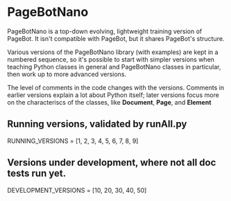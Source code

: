 # PageBotNano
PageBotNano is a top-down evolving, lightweight training version of PageBot. It isn't compatible with PageBot, but it shares PageBot's structure. 

Various versions of the PageBotNano library (with examples) are kept in a numbered sequence, so it's possible to start with simpler versions when teaching Python classes in general and PageBotNano classes in particular, then work up to more advanced versions.

The level of comments in the code changes with the versions. Comments in earlier versions explain a lot about Python itself; later versions focus more on the characteriscs of the classes, like **Document**, **Page**, and **Element**

## Running versions, validated by runAll.py
RUNNING_VERSIONS = [1, 2, 3, 4, 5, 6, 7, 8, 9]

## Versions under development, where not all doc tests run yet.
DEVELOPMENT_VERSIONS = [10, 20, 30, 40, 50]


